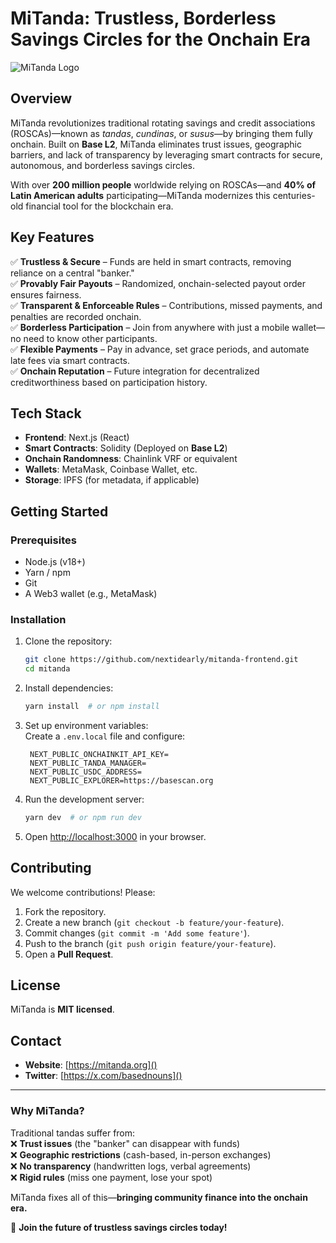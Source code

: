 # **MiTanda: Trustless, Borderless Savings Circles for the Onchain Era**  

![MiTanda Logo](https://hebbkx1anhila5yf.public.blob.vercel-storage.com/miTanda_logo.jpg-alJGiI27CW2YaGstyXezgtUYebwOjG.jpeg)  

## **Overview**  
MiTanda revolutionizes traditional rotating savings and credit associations (ROSCAs)—known as *tandas*, *cundinas*, or *susus*—by bringing them fully onchain. Built on **Base L2**, MiTanda eliminates trust issues, geographic barriers, and lack of transparency by leveraging smart contracts for secure, autonomous, and borderless savings circles.  

With over **200 million people** worldwide relying on ROSCAs—and **40% of Latin American adults** participating—MiTanda modernizes this centuries-old financial tool for the blockchain era.  

## **Key Features**  
✅ **Trustless & Secure** – Funds are held in smart contracts, removing reliance on a central "banker."  
✅ **Provably Fair Payouts** – Randomized, onchain-selected payout order ensures fairness.  
✅ **Transparent & Enforceable Rules** – Contributions, missed payments, and penalties are recorded onchain.  
✅ **Borderless Participation** – Join from anywhere with just a mobile wallet—no need to know other participants.  
✅ **Flexible Payments** – Pay in advance, set grace periods, and automate late fees via smart contracts.  
✅ **Onchain Reputation** – Future integration for decentralized creditworthiness based on participation history.  

## **Tech Stack**  
- **Frontend**: Next.js (React)  
- **Smart Contracts**: Solidity (Deployed on **Base L2**)  
- **Onchain Randomness**: Chainlink VRF or equivalent  
- **Wallets**: MetaMask, Coinbase Wallet, etc.  
- **Storage**: IPFS (for metadata, if applicable)  

## **Getting Started**  

### **Prerequisites**  
- Node.js (v18+)  
- Yarn / npm  
- Git  
- A Web3 wallet (e.g., MetaMask)  

### **Installation**  
1. Clone the repository:  
   ```bash
   git clone https://github.com/nextidearly/mitanda-frontend.git
   cd mitanda
   ```
2. Install dependencies:  
   ```bash
   yarn install  # or npm install
   ```
3. Set up environment variables:  
   Create a `.env.local` file and configure:  
   ```env
    NEXT_PUBLIC_ONCHAINKIT_API_KEY=
    NEXT_PUBLIC_TANDA_MANAGER=
    NEXT_PUBLIC_USDC_ADDRESS=
    NEXT_PUBLIC_EXPLORER=https://basescan.org
   ```
4. Run the development server:  
   ```bash
   yarn dev  # or npm run dev
   ```
5. Open [http://localhost:3000](http://localhost:3000) in your browser.  


## **Contributing**  
We welcome contributions! Please:  
1. Fork the repository.  
2. Create a new branch (`git checkout -b feature/your-feature`).  
3. Commit changes (`git commit -m 'Add some feature'`).  
4. Push to the branch (`git push origin feature/your-feature`).  
5. Open a **Pull Request**.  

## **License**  
MiTanda is **MIT licensed**.  

## **Contact**  
- **Website**: [https://mitanda.org]() 
- **Twitter**: [https://x.com/basednouns]() 

---

### **Why MiTanda?**  
Traditional tandas suffer from:  
❌ **Trust issues** (the "banker" can disappear with funds)  
❌ **Geographic restrictions** (cash-based, in-person exchanges)  
❌ **No transparency** (handwritten logs, verbal agreements)  
❌ **Rigid rules** (miss one payment, lose your spot)  

MiTanda fixes all of this—**bringing community finance into the onchain era.**  

🚀 **Join the future of trustless savings circles today!**